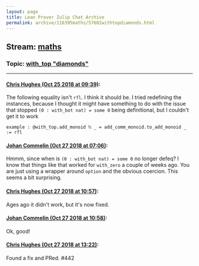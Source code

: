 ```yaml
---
layout: page
title: Lean Prover Zulip Chat Archive 
permalink: archive/116395maths/57602withtopdiamonds.html
---
```


## Stream: [maths](index.html)
### Topic: [with_top "diamonds"](57602withtopdiamonds.html)

---

#### [Chris Hughes (Oct 25 2018 at 09:39)](https://leanprover.zulipchat.com/#narrow/stream/116395-maths/topic/with_top%20%22diamonds%22/near/136461132):
The following equality isn't `rfl`. I think it should be. I tried redefining the instances, because I thought it might have something to do with the issue that stopped `(0 : with_bot nat) = some 0` being definitional, but I couldn't get it to work 
```lean
example : @with_top.add_monoid ℕ _ = add_comm_monoid.to_add_monoid _ := rfl
```

#### [Johan Commelin (Oct 27 2018 at 07:06)](https://leanprover.zulipchat.com/#narrow/stream/116395-maths/topic/with_top%20%22diamonds%22/near/136592348):
Hmmm, since when is `(0 : with_bot nat) = some 0` no longer defeq? I know that things like that worked for `with_zero` a couple of weeks ago. You are just using a wrapper around `option` and the obvious coercion. This seems a bit surprising.

#### [Chris Hughes (Oct 27 2018 at 10:57)](https://leanprover.zulipchat.com/#narrow/stream/116395-maths/topic/with_top%20%22diamonds%22/near/136598822):
Ages ago it didn't work, but it's now fixed.

#### [Johan Commelin (Oct 27 2018 at 10:58)](https://leanprover.zulipchat.com/#narrow/stream/116395-maths/topic/with_top%20%22diamonds%22/near/136598865):
Ok, good!

#### [Chris Hughes (Oct 27 2018 at 13:22)](https://leanprover.zulipchat.com/#narrow/stream/116395-maths/topic/with_top%20%22diamonds%22/near/136603200):
Found a fix and PRed. #442

